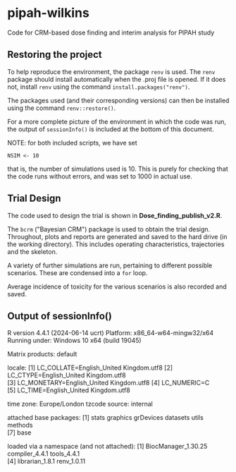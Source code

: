 # pipah-wilkins
Code for CRM-based dose finding and interim analysis for PIPAH study

## Restoring the project

To help reproduce the environment, the package `renv` is used. The `renv` package should install automatically when the .proj file is opened.
If it does not, install `renv` using the command `install.packages("renv")`.

The packages used (and their corresponding versions) can then be installed using the command `renv::restore()`.

For a more complete picture of the environment in which the code was run, the output of `sessionInfo()` is included at the bottom of this document.

NOTE: for both included scripts, we have set

`NSIM <- 10`

that is, the number of simulations used is 10. This is purely for checking that the code runs without errors, and was set to 1000 in actual use.


## Trial Design

The code used to design the trial is shown in **Dose_finding_publish_v2.R**.

The `bcrm` ("Bayesian CRM") package is used to obtain the trial design. Throughout, plots and reports are generated and saved to the hard drive (in the working directory). This includes operating characteristics, trajectories and the skeleton.

A variety of further simulations are run, pertaining to different possible scenarios. These are condensed into a `for` loop.

Average incidence of toxicity for the various scenarios is also recorded and saved.




## Output of sessionInfo()


R version 4.4.1 (2024-06-14 ucrt)
Platform: x86_64-w64-mingw32/x64
Running under: Windows 10 x64 (build 19045)

Matrix products: default


locale:
[1] LC_COLLATE=English_United Kingdom.utf8 
[2] LC_CTYPE=English_United Kingdom.utf8   
[3] LC_MONETARY=English_United Kingdom.utf8
[4] LC_NUMERIC=C                           
[5] LC_TIME=English_United Kingdom.utf8    

time zone: Europe/London
tzcode source: internal

attached base packages:
[1] stats     graphics  grDevices datasets  utils     methods  
[7] base     

loaded via a namespace (and not attached):
[1] BiocManager_1.30.25 compiler_4.4.1      tools_4.4.1        
[4] librarian_1.8.1     renv_1.0.11       